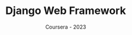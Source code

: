 ---
title: 'Django Web Framework'
subtitle: 'Coursera - 2023'
image:
    url: "https://res.cloudinary.com/dwczjy8e4/image/upload/v1695153462/portfolio/coursera_o3hmht.svg"
    alt: 'Logo de Coursera'
description : "Django fundamentals | Authentication and permissions | Admin panel | Forms | Templates and inheritance | Models | Queryset optimization | Settings file modularization"
---
